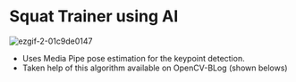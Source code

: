 # Squat Trainer using AI

![ezgif-2-01c9de0147](https://user-images.githubusercontent.com/86848360/233111601-9a435daf-6a81-4f6e-8f76-4a525c5f10ad.gif)

- Uses Media Pipe pose estimation for the keypoint detection.
- Taken help of this algorithm available on OpenCV-BLog (shown belows)
